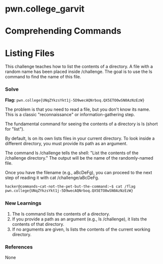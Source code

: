 # pwn.college_garvit
# Comprehending Commands

# Listing Files
This challenge teaches how to list the contents of a directory. A file with a random name has been placed inside /challenge. The goal is to use the ls command to find the name of this file.

### Solve
**Flag:** `pwn.college{UNqZYkzsYkt1j-5D9wecAQNrboq.QX5ETO0wSN0AzNzEzW}`

The problem is that you need to read a file, but you don't know its name. This is a classic "reconnaissance" or information-gathering step.

The fundamental command for seeing the contents of a directory is ls (short for "list").

By default, ls on its own lists files in your current directory. To look inside a different directory, you must provide its path as an argument.

The command ls /challenge tells the shell: "List the contents of the /challenge directory." The output will be the name of the randomly-named file.

Once you have the filename (e.g., aBcDeFg), you can proceed to the next step of reading it with cat /challenge/aBcDeFg.

```bash
hacker@commands~cat-not-the-pet-but-the-command:~$ cat /flag
pwn.college{UNqZYkzsYkt1j-5D9wecAQNrboq.QX5ETO0wSN0AzNzEzW}
```
    
### New Learnings

1. The ls command lists the contents of a directory.
2. If you provide a path as an argument (e.g., ls /challenge), it lists the contents of that directory.
3. If no arguments are given, ls lists the contents of the current working directory.

### References 
None